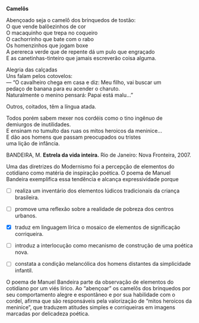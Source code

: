 

**Camelôs**

Abençoado seja o camelô dos brinquedos de tostão:\
O que vende balõezinhos de cor\
O macaquinho que trepa no coqueiro\
O cachorrinho que bate com o rabo\
Os homenzinhos que jogam boxe\
A perereca verde que de repente dá um pulo que engraçado\
E as canetinhas-tinteiro que jamais escreverão coisa alguma.

Alegria das calçadas\
Uns falam pelos cotovelos:\
— “O cavalheiro chega em casa e diz: Meu filho, vai buscar um\
pedaço de banana para eu acender o charuto.\
Naturalmente o menino pensará: Papai está malu...”

Outros, coitados, têm a língua atada.

Todos porém sabem mexer nos cordéis como o tino ingênuo de\
demiurgos de inutilidades.\
E ensinam no tumulto das ruas os mitos heroicos da meninice...\
E dão aos homens que passam preocupados ou tristes\
uma lição de infância.

BANDEIRA, M. **Estrela da vida inteira.** Rio de Janeiro: Nova Fronteira, 2007.

Uma das diretrizes do Modernismo foi a percepção de elementos do cotidiano como matéria de inspiração poética. O poema de Manuel Bandeira exemplifica essa tendência e alcança expressividade porque



- [ ] realiza um inventário dos elementos lúdicos tradicionais da criança brasileira.
- [ ] promove uma reflexão sobre a realidade de pobreza dos centros urbanos.
- [x] traduz em linguagem lírica o mosaico de elementos de significação corriqueira.
- [ ] introduz a interlocução como mecanismo de construção de uma poética nova.
- [ ] constata a condição melancólica dos homens distantes da simplicidade infantil.


O poema de Manuel Bandeira parte da observação de elementos do cotidiano por um viés lírico. Ao “abençoar” os camelôs dos brinquedos por seu comportamento alegre e espontâneo e por sua habilidade com o cordel, afirma que são responsáveis pela valorização de “mitos heroicos da meninice”, que traduzem atitudes simples e corriqueiras em imagens marcadas por delicadeza poética.
